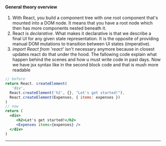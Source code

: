 #### General theory overview
1. With React, you build a component tree with one root component that's
mounted into a DOM node. It means that you have a root node which then has more components nested beneath it.
2. React is *declarative*. What makes it declarative is that we describe a final UI for any given state representation. It is the opposite of providing manual DOM mutations to transition between UI states (imperative).
3. *import React from 'react'* isn't necessary anymore because in closest updates react do that under the hood. The fallowing code explain what happen behind the scenes and how u must write code in past days. Now we have jsx syntax like in the second block code and that is mush more readable 
```jsx
// before
return React. createElement(
   'div',
  React.createElement('h2', {}, "Let's get started!"),
  React.createElement(Expenses, { items: expenses })
)
// now
return (
  <div>
     <h2>Let's get started!</h2>
     <Expenses items={expenses} />
  </div>
)
```
---
